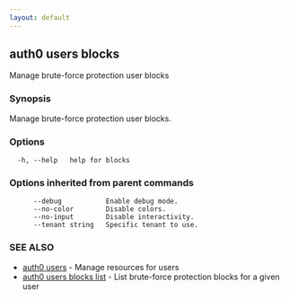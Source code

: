 ```yaml
---
layout: default
---
```

## auth0 users blocks

Manage brute-force protection user blocks

### Synopsis

Manage brute-force protection user blocks.

### Options

```
  -h, --help   help for blocks
```

### Options inherited from parent commands

```
      --debug           Enable debug mode.
      --no-color        Disable colors.
      --no-input        Disable interactivity.
      --tenant string   Specific tenant to use.
```

### SEE ALSO

* [auth0 users](auth0_users.md)	 - Manage resources for users
* [auth0 users blocks list](auth0_users_blocks_list.md)	 - List brute-force protection blocks for a given user

